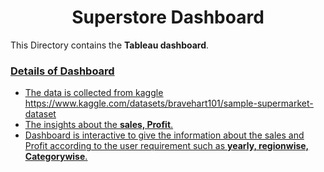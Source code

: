 # <div align="center">Superstore Dashboard</div>

This Directory contains the **Tableau dashboard**.

### <u>Details of Dashboard<u>
  
* The data is collected from kaggle https://www.kaggle.com/datasets/bravehart101/sample-supermarket-dataset
* The insights about the **sales, Profit**.
* Dashboard is interactive to give the information about the sales and Profit according to the user requirement such as **yearly, regionwise, Categorywise**.
  

